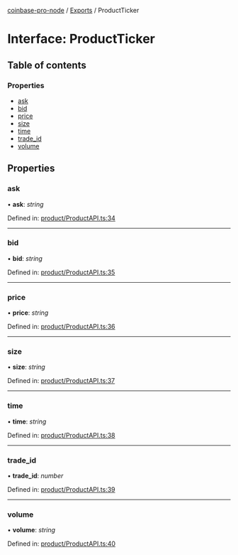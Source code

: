 [coinbase-pro-node](../README.md) / [Exports](../modules.md) / ProductTicker

# Interface: ProductTicker

## Table of contents

### Properties

- [ask](productticker.md#ask)
- [bid](productticker.md#bid)
- [price](productticker.md#price)
- [size](productticker.md#size)
- [time](productticker.md#time)
- [trade\_id](productticker.md#trade_id)
- [volume](productticker.md#volume)

## Properties

### ask

• **ask**: *string*

Defined in: [product/ProductAPI.ts:34](https://github.com/bennycode/coinbase-pro-node/blob/c3d8f7c/src/product/ProductAPI.ts#L34)

___

### bid

• **bid**: *string*

Defined in: [product/ProductAPI.ts:35](https://github.com/bennycode/coinbase-pro-node/blob/c3d8f7c/src/product/ProductAPI.ts#L35)

___

### price

• **price**: *string*

Defined in: [product/ProductAPI.ts:36](https://github.com/bennycode/coinbase-pro-node/blob/c3d8f7c/src/product/ProductAPI.ts#L36)

___

### size

• **size**: *string*

Defined in: [product/ProductAPI.ts:37](https://github.com/bennycode/coinbase-pro-node/blob/c3d8f7c/src/product/ProductAPI.ts#L37)

___

### time

• **time**: *string*

Defined in: [product/ProductAPI.ts:38](https://github.com/bennycode/coinbase-pro-node/blob/c3d8f7c/src/product/ProductAPI.ts#L38)

___

### trade\_id

• **trade\_id**: *number*

Defined in: [product/ProductAPI.ts:39](https://github.com/bennycode/coinbase-pro-node/blob/c3d8f7c/src/product/ProductAPI.ts#L39)

___

### volume

• **volume**: *string*

Defined in: [product/ProductAPI.ts:40](https://github.com/bennycode/coinbase-pro-node/blob/c3d8f7c/src/product/ProductAPI.ts#L40)
